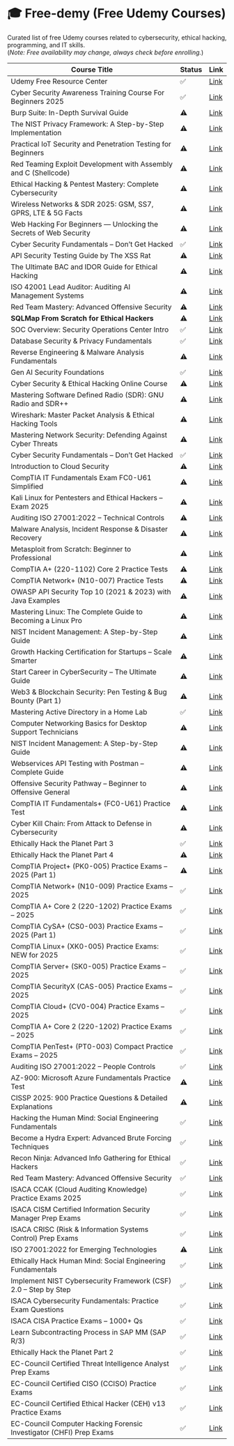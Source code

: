 # 🎓 Free-demy (Free Udemy Courses)

Curated list of free Udemy courses related to cybersecurity, ethical hacking, programming, and IT skills.  
(*Note: Free availability may change, always check before enrolling.*)

| Course Title                          | Status | Link |
|--------------------------------------|--------|------|
| Udemy Free Resource Center |  ✅  | [Link](https://www.udemy.com/courses/free/) |
| Cyber Security Awareness Training Course For Beginners 2025 | ✅     | [Link](https://www.udemy.com/course/cyber-security-awareness-training-course/?LSNPUBID=0F1O0otUXQc&ranMID=47901&ranEAID=0F1O0otUXQc&ranSiteID=0F1O0otUXQc-eC0dWwM5rIN3hFs2pgxSDg) |
| Burp Suite: In-Depth Survival Guide      | ⚠️     | [Link](https://www.udemy.com/course/burp-suite-in-depth-survival-guide/?couponCode=9FEFE62E93942AFCF2E7)       |
| The NIST Privacy Framework: A Step-by-Step Implementation | ⚠️     | [Link](https://www.udemy.com/course/the-nist-privacy-framework-a-step-by-step-implementation/?couponCode=3D86C22455EB987F746D) |
| Practical IoT Security and Penetration Testing for Beginners | ⚠️  | [Link](https://www.udemy.com/course/iot-security-beginners/?couponCode=D42AABD966028AA4EDC0) |
| Red Teaming Exploit Development with Assembly and C (Shellcode) | ⚠️     | [Link](https://www.udemy.com/course/shellcode/?couponCode=5-STAR-RED-TEAM)                      |
| Ethical Hacking & Pentest Mastery: Complete Cybersecurity | ⚠️     | [Link](https://www.udemy.com/course/real_pentest/?couponCode=5-STAR-HACKING)                    |
| Wireless Networks & SDR 2025: GSM, SS7, GPRS, LTE & 5G Facts               | ⚠️     | [Link](https://www.udemy.com/course/gsm-gprs-ss7-edge-masterclass/?couponCode=5-G-5-STAR-PLEASE) |
| Web Hacking For Beginners — Unlocking the Secrets of Web Security         | ⚠️     | [Link](https://www.udemy.com/course/web-hacking-for-beginners/?couponCode=09515B48FDEE55F0A758) |
| Cyber Security Fundamentals – Don’t Get Hacked | ✅   | [Link](https://www.udemy.com/course/cybersecuritydticourse/)                          |
| API Security Testing Guide by The XSS Rat                                 | ⚠️     | [Link](https://www.udemy.com/course/uncle-rats-api-security-testing-guide/?couponCode=05795A30DFF56FA7F08B) |
| The Ultimate BAC and IDOR Guide for Ethical Hacking                        | ⚠️     | [Link](https://www.udemy.com/course/the-ultimate-bac-and-idor-guide-for-ethical-hacking/?couponCode=A1ED7AF37002A40A600C) |
| ISO 42001 Lead Auditor: Auditing AI Management Systems           | ⚠️     | [Link](https://www.udemy.com/course/iso-42001-lead-auditor-auditing-ai-management-systems/?couponCode=32E184DCBB7BC3C34B3A) |
| Red Team Mastery: Advanced Offensive Security                                | ⚠️     | [Link](https://www.udemy.com/course/red-team-mastery-advanced-offensive-security/?couponCode=3B6D3272B62D4E476C24) |
| **SQLMap From Scratch for Ethical Hackers**       | ⚠️     | [Link](https://www.udemy.com/course/sqlmap-from-scratch-for-ethical-hackers/?couponCode=DCD44E7CE25CB85A580E) |
| SOC Overview: Security Operations Center Intro | ✅     | [Link](https://www.udemy.com/course/soc-overview/)                                              |
| Database Security & Privacy Fundamentals                | ✅     | [Link](https://www.udemy.com/course/database-security-privacy-fundamentals/)                      |
| Reverse Engineering & Malware Analysis Fundamentals              | ⚠️     | [Link](https://www.udemy.com/course/reverse-engineering-malware-analysis/?couponCode=RE-ENGINEERING-2025)     |
| Gen AI Security Foundations      | ✅     | [Link](https://www.udemy.com/course/gen-ai-security-foundations/)                            |
| Cyber Security & Ethical Hacking Online Course     | ⚠️     | [Link](https://www.udemy.com/course/cyber-security-ethical-hacking-online-course/?couponCode=5F513B54BB447C91BDA5) |
| Mastering Software Defined Radio (SDR): GNU Radio and SDR++                   | ⚠️     | [Link](https://www.udemy.com/course/software_defined_radio/?couponCode=SDR-5-STAR-PLEASE)                               |
| Wireshark: Master Packet Analysis & Ethical Hacking Tools   | ⚠️     | [Link](https://www.udemy.com/course/wireshark-course/?couponCode=WIRESHARK_5-STAR)     |
| Mastering Network Security: Defending Against Cyber Threats | ⚠️     | [Link](https://www.udemy.com/course/master-network-security/?couponCode=NETSEC-5-STARPLS)                 |
| Cyber Security Fundamentals – Don’t Get Hacked | ✅     | [Link](https://www.udemy.com/course/cybersecuritydticourse/)          |
| Introduction to Cloud Security       | ⚠️     | [Link](https://www.udemy.com/course/introduction-to-cloud-security/)                                           |
| CompTIA IT Fundamentals Exam FC0-U61 Simplified      | ⚠️     | [Link](https://www.udemy.com/course/comptia-it-fundamentals-simplified/?couponCode=76261A3190E3313CFB68)       |
| Kali Linux for Pentesters and Ethical Hackers – Exam 2025  | ⚠️     | [Link](https://www.udemy.com/course/kali-linux-for-pentesters-and-ethical-hackers-exam-2025-m/?couponCode=KALILINUX) |
| Auditing ISO 27001:2022 – Technical Controls | ⚠️     | [Link](https://www.udemy.com/course/auditing-iso-270012022-technical-controls/?couponCode=4DEF1D7EEED030CB1EC8) |
| Malware Analysis, Incident Response & Disaster Recovery   | ⚠️     | [Link](https://www.udemy.com/course/malware-analysis-incident-response-for-it-technicians/?couponCode=B6B524DBAB88DA67B2C2) |
| Metasploit from Scratch: Beginner to Professional | ⚠️     | [Link](https://www.udemy.com/course/metasploit-from-scratch-beginner-to-professional/?couponCode=01D66CDB22E5295746C7) |
| CompTIA A+ (220-1102) Core 2 Practice Tests            | ⚠️     | [Link](https://www.udemy.com/course/mhn-comptia-a-plus-220-1102-core-2-exam-prep-practice-tests/?couponCode=FIRST-FREE-COUPON) |
| CompTIA Network+ (N10-007) Practice Tests          | ⚠️     | [Link](https://www.udemy.com/course/practice-test-comptia-network-n10-007/?couponCode=DC92920C699946402A96) |
| OWASP API Security Top 10 (2021 & 2023) with Java Examples | ⚠️     | [Link](https://www.udemy.com/course/owasp-learnit/?couponCode=AUGUST_FREE3_2025)                     |
| Mastering Linux: The Complete Guide to Becoming a Linux Pro | ⚠️     | [Link](https://www.udemy.com/course/linux-training/?couponCode=LINUX-5-STAR-PLS) |
| NIST Incident Management: A Step-by-Step Guide     | ⚠️     | [Link](https://www.udemy.com/course/the-nist-incident-management-a-step-by-step-guide/?couponCode=9B59A7A9E9C76B6D9F1B) |
| Growth Hacking Certification for Startups – Scale Smarter |  ⚠️ | [Link](https://www.udemy.com/course/growth-hacking-certification-for-startups-scale-smarter/?couponCode=AUG-FREE) |
| Start Career in CyberSecurity – The Ultimate Guide | ⚠️     | [Link](https://www.udemy.com/course/cybersecuritystartcareer2022-thecompletecourse/?couponCode=E79FCCC897C5A648BFF2) |
| Web3 & Blockchain Security: Pen Testing & Bug Bounty (Part 1)        | ⚠️     | [Link](https://www.udemy.com/course/web3-and-blockchain-securitypen-testing-bug-bounty-part1/?couponCode=31D116F31539AAC26197) |
| Mastering Active Directory in a Home Lab | ✅     | [Link](https://www.udemy.com/course/mastering-active-directory-in-a-home-lab/)     |
| Computer Networking Basics for Desktop Support Technicians | ⚠️     | [Link](https://www.udemy.com/course/computer-networking-basics-for-desktop-support-technicians/?couponCode=BCBB6B9C75E567FF0E76) |
| NIST Incident Management: A Step-by-Step Guide | ⚠️     | [Link](https://www.udemy.com/course/the-nist-incident-management-a-step-by-step-guide/?couponCode=9B59A7A9E9C76B6D9F1B) |
| Webservices API Testing with Postman – Complete Guide | ⚠️     | [Link](https://www.udemy.com/course/api-testing-with-postman-for-beginners-learnit/?couponCode=AUGUST_FREE3_2025) |
| Offensive Security Pathway – Beginner to Offensive General |  ⚠️ | [Link](https://www.udemy.com/course/offensive-security-pathway/?couponCode=18621BC80F9308FC52E8) |
| CompTIA IT Fundamentals+ (FC0-U61) Practice Test | ⚠️            | [Link](https://www.udemy.com/course/practice-test-comptia-it-fundamentals-fc0-u61/?couponCode=94711F799438DC72F81D)                      |
| Cyber Kill Chain: From Attack to Defense in Cybersecurity       |  ⚠️  | [Link](https://www.udemy.com/course/cyber-kill-chain-from-attack-to-defense-in-cybersecurity/?couponCode=C184CB5F133B75CBB3F7) |
| Ethically Hack the Planet Part 3 |  ✅  | [Link](https://www.udemy.com/course/ethically-hack-the-planet-part-3/?couponCode=LEARNINSEPT) |
| Ethically Hack the Planet Part 4          | ⚠️ | [Link](https://www.udemy.com/course/ethically-hack-the-planet-part-4/?couponCode=LEARNINSEPT) |
| CompTIA Project+ (PK0-005) Practice Exams – 2025 (Part 1)  |  ⚠️  | [Link](https://www.udemy.com/course/comptia-project-pk0-005-practice-exams-2025/?couponCode=B412FA36B5A21E90D84B) |
| CompTIA Network+ (N10-009) Practice Exams – 2025                   | ✅     | [Link](https://www.udemy.com/course/comptia-network-n10-009-practice-exams-2025/?couponCode=673236C09C825B50D3F4) |
| CompTIA A+ Core 2 (220-1202) Practice Exams – 2025 | ✅     | [Link](https://www.udemy.com/course/comptia-a-core-2-220-1202-practice-exams-2025/?couponCode=4E7975206362108A1E52) |
| CompTIA CySA+ (CS0-003) Practice Exams – 2025 (Part 1) | ✅     | [Link](https://www.udemy.com/course/comptia-cysa-cs0-003-practice-exams-2025/?couponCode=382863CF5F6060352D83) |
| CompTIA Linux+ (XK0-005) Practice Exams: NEW for 2025       | ✅     | [Link](https://www.udemy.com/course/comptia-linux-xk0-005-practice-exams-2025/?couponCode=89DA88EC62297DCC0B0E) |
| CompTIA Server+ (SK0-005) Practice Exams – 2025         | ✅     | [Link](https://www.udemy.com/course/comptia-linux-xk0-005-practice-exams-2025/?couponCode=89DA88EC62297DCC0B0E) |
| CompTIA SecurityX (CAS-005) Practice Exams – 2025   | ✅     | [Link](https://www.udemy.com/course/comptia-securityx-cas-005-practice-exams-2025/?couponCode=48611B74CAE465EA6B66) |
| CompTIA Cloud+ (CV0-004) Practice Exams – 2025   | ✅     | [Link](https://www.udemy.com/course/comptia-cloudcv0-004-practice-exams-2025/?couponCode=C7842A17251F7056829F)     |
| CompTIA A+ Core 2 (220-1202) Practice Exams – 2025              | ✅     | [Link](https://www.udemy.com/course/comptia-a-core-2-220-1202-practice-exams-2025/?couponCode=4E7975206362108A1E52) |
| CompTIA PenTest+ (PT0-003) Compact Practice Exams – 2025 | ✅     | [Link](https://www.udemy.com/course/comptia-pentest-pt0-003-practice-exams-2025/?couponCode=D3F85555BCB13816326A)     |
| Auditing ISO 27001:2022 – People Controls      | ✅     | [Link](https://www.udemy.com/course/auditing-iso-270012022-people-controls/?couponCode=E04B0F7DD185FC9460F0) |
| AZ-900: Microsoft Azure Fundamentals Practice Test | ⚠️ | [Link](https://www.udemy.com/course/azue-az-900-az-900-practice-test-exam-latest-questions/?couponCode=SEPOPEN0) |
| CISSP 2025: 900 Practice Questions & Detailed Explanations | ⚠️     | [Link](https://www.udemy.com/course/cissp-900-practice-questions-detailed-explanations/?couponCode=D88A68B4736430C26410) |
| Hacking the Human Mind: Social Engineering Fundamentals | ✅ | [Link](https://www.udemy.com/course/hacking-the-human-mind-social-engineering-fundamentals/?couponCode=LEARNINSEPT) |
| Become a Hydra Expert: Advanced Brute Forcing Techniques | ✅ | [Link](https://www.udemy.com/course/become-a-hydra-expert-advanced-brute-forcing-techniques/?couponCode=LEARNINSEPT) |
| Recon Ninja: Advanced Info Gathering for Ethical Hackers | ✅ | [Link](https://www.udemy.com/course/recon-ninja-advanced-info-gathering-for-ethical-hackers/?couponCode=LEARNINSEPT) |
| Red Team Mastery: Advanced Offensive Security | ✅ | [Link](https://www.udemy.com/course/red-team-mastery-advanced-offensive-security/?couponCode=LEARNINSEPT) |
| ISACA CCAK (Cloud Auditing Knowledge) Practice Exams 2025 | ✅ | [Link](https://www.udemy.com/course/isaca-ccak-cloud-auditing-knowledge-practice-exams-2025/?couponCode=DB283E4842F3C937B7EF) |
| ISACA CISM Certified Information Security Manager Prep Exams | ✅ | [Link](https://www.udemy.com/course/isaca-cism-certified-information-security-manager-prep-exams/?couponCode=83D1FBF9424AE1968A28) |
| ISACA CRISC (Risk & Information Systems Control) Prep Exams | ✅ | [Link](https://www.udemy.com/course/isaca-criscrisk-and-information-systems-control-prep-exams/?couponCode=6605CC17E08C8790FB46) |
| ISO 27001:2022 for Emerging Technologies | ⚠️ | [Link](https://www.udemy.com/course/iso-270012022-for-emerging-technologies/?couponCode=B6994CAFDE8FA45DC8B7) |
| Ethically Hack Human Mind: Social Engineering Fundamentals |  ✅   | [Link](https://www.udemy.com/course/hacking-the-human-mind-social-engineering-fundamentals/?couponCode=LEARNINSEPT) |
| Implement NIST Cybersecurity Framework (CSF) 2.0 – Step by Step | ✅     | [Link](https://www.udemy.com/course/implement-nist-cybersecurity-frameworkcsf-20-step-by-step/?couponCode=9D324C3ECC78B1E9FE10) |
| ISACA Cybersecurity Fundamentals: Practice Exam Questions | ✅     | [Link](https://www.udemy.com/course/cybersecurity-fundamentals-isaca-practice-exam-questions/?couponCode=KOREA123) |
| ISACA CISA Practice Exams – 1000+ Qs     |  ✅   | [Link](https://www.udemy.com/course/certified-information-systems-auditor-cisa-practice-exams-w/?couponCode=SEPOPEN1) |
| Learn Subcontracting Process in SAP MM (SAP R/3)     |  ✅       | [Link](https://www.udemy.com/course/learn-subcontracting-process-in-sap-mm/)          |
| Ethically Hack the Planet Part 2 |  ✅  | [Link](https://www.udemy.com/course/ethically-hack-the-planet-part-2/?couponCode=8AB1D1585C5D04EC3582) |
| EC-Council Certified Threat Intelligence Analyst Prep Exams | ✅  | [Link](https://www.udemy.com/course/ec-council-certified-threat-intelligence-analyst-prep-exams/?couponCode=FED746F0BAC8868742F9) |
| EC-Council Certified CISO (CCISO) Practice Exams | ✅  | [Link](https://www.udemy.com/course/ec-council-certified-ciso-cciso-practice-exams/?couponCode=CB8CF55ECF71B198433C) |
| EC-Council Certified Ethical Hacker (CEH) v13 Practice Exams | ✅  | [Link](https://www.udemy.com/course/ec-council-certified-ethical-hacker-v13-ceh-practice-exams/?couponCode=C4FE9E48AD85DC4FEA9D) |
| EC-Council Computer Hacking Forensic Investigator (CHFI) Prep Exams | ✅  | [Link](https://www.udemy.com/course/ec-council-computer-hacking-forensic-investigator-prep-exams/?couponCode=3455A5E0D72E5DCE4902) |








